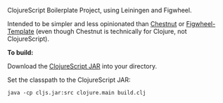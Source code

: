 ClojureScript Boilerplate Project, using Leiningen and Figwheel.

Intended to be simpler and less opinionated than [Chestnut](https://github.com/plexus/chestnut) or [Figwheel-Template](https://github.com/bhauman/figwheel-template) (even though Chestnut is technically for Clojure, not ClojureScript).

**To build:**

Download the [ClojureScript JAR](https://github.com/clojure/clojurescript/releases/download/r1.9.293/cljs.jar) into your directory.

Set the classpath to the ClojureScript JAR:

```
java -cp cljs.jar:src clojure.main build.clj
```
